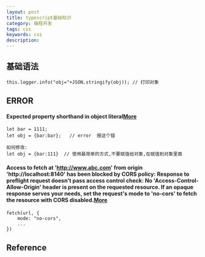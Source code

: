 ```yaml
---
layout: post
title: typescript基础知识
category: 编程开发
tags: css
keywords: css
description: 
---
```


## 基础语法


```
this.logger.info("obj="+JSON.stringify(obj)); // 打印对象
```

## ERROR


#### Expected property shorthand in object literal[More](https://www.cnblogs.com/zhongxia/p/5440112.html)

```
let bar = 1111;
let obj = {bar:bar};   // error  报这个错
 
如何修改:
let obj = {bar:111}  // 使用最简单的方式,不要赋值给对象,在赋值到对象里面
```

#### Access to fetch at 'http://www.abc.com' from origin 'http://localhost:8140' has been blocked by CORS policy: Response to preflight request doesn't pass access control check: No 'Access-Control-Allow-Origin' header is present on the requested resource. If an opaque response serves your needs, set the request's mode to 'no-cors' to fetch the resource with CORS disabled.[More](https://stackoverflow.com/questions/54301686/how-to-fixed-set-the-requests-mode-to-no-cors)


```
fetch(url, {
    mode: "no-cors",
    ...
})
```

## Reference
